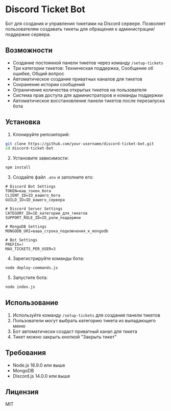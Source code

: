 # Discord Ticket Bot

Бот для создания и управления тикетами на Discord сервере. Позволяет пользователям создавать тикеты для обращения к администрации/поддержке сервера.

## Возможности

- Создание постоянной панели тикетов через команду `/setup-tickets`
- Три категории тикетов: Техническая поддержка, Сообщение об ошибке, Общий вопрос
- Автоматическое создание приватных каналов для тикетов
- Сохранение истории сообщений
- Ограничение количества открытых тикетов на пользователя
- Система прав доступа для администраторов и команды поддержки
- Автоматическое восстановление панели тикетов после перезапуска бота

## Установка

1. Клонируйте репозиторий:
```bash
git clone https://github.com/your-username/discord-ticket-bot.git
cd discord-ticket-bot
```

2. Установите зависимости:
```bash
npm install
```

3. Создайте файл `.env` и заполните его:
```env
# Discord Bot Settings
TOKEN=ваш_токен_бота
CLIENT_ID=ID_вашего_бота
GUILD_ID=ID_вашего_сервера

# Discord Server Settings
CATEGORY_ID=ID_категории_для_тикетов
SUPPORT_ROLE_ID=ID_роли_поддержки

# MongoDB Settings
MONGODB_URI=ваша_строка_подключения_к_mongodb

# Bot Settings
PREFIX=!
MAX_TICKETS_PER_USER=3
```

4. Зарегистрируйте команды бота:
```bash
node deploy-commands.js
```

5. Запустите бота:
```bash
node index.js
```

## Использование

1. Используйте команду `/setup-tickets` для создания панели тикетов
2. Пользователи могут выбрать категорию тикета из выпадающего меню
3. Бот автоматически создаст приватный канал для тикета
4. Тикет можно закрыть кнопкой "Закрыть тикет"

## Требования

- Node.js 16.9.0 или выше
- MongoDB
- Discord.js 14.0.0 или выше

## Лицензия

MIT 